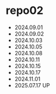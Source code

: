 # repo02

- 2024.09.01
- 2024.09.02
- 2024.10.03
- 2024.10.05
- 2024.10.08
- 2024.10.11
- 2024.10.15
- 2024.10.17
- 2024.11.01
- 2025.07.17
UP
